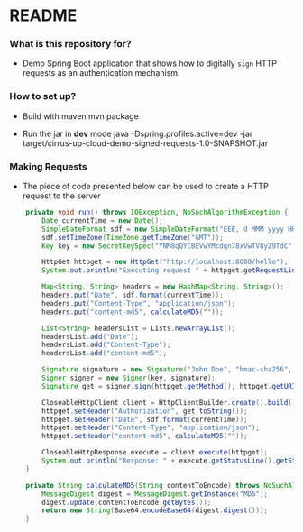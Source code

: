 # README #

### What is this repository for? ###

* Demo Spring Boot application that shows how to digitally `sign` HTTP requests as an authentication mechanism.

### How to set up? ###

* Build with maven
mvn package

* Run the jar in **dev** mode
java  -Dspring.profiles.active=dev  -jar target/cirrus-up-cloud-demo-signed-requests-1.0-SNAPSHOT.jar


### Making Requests ###
* The piece of code presented below can be used to create a HTTP request to the server

```java
    private void run() throws IOException, NoSuchAlgorithmException {
        Date currentTime = new Date();
        SimpleDateFormat sdf = new SimpleDateFormat("EEE, d MMM yyyy HH:mm:ss z");
        sdf.setTimeZone(TimeZone.getTimeZone("GMT"));
        Key key = new SecretKeySpec("YNM8qQYCBEVwYMcdqn78xVwTV8yZ9TdC".getBytes(), "hmac-sha256");

        HttpGet httpget = new HttpGet("http://localhost:8080/hello");
        System.out.println("Executing request " + httpget.getRequestLine());

        Map<String, String> headers = new HashMap<String, String>();
        headers.put("Date", sdf.format(currentTime));
        headers.put("Content-Type", "application/json");
        headers.put("content-md5", calculateMD5(""));

        List<String> headersList = Lists.newArrayList();
        headersList.add("Date");
        headersList.add("Content-Type");
        headersList.add("content-md5");

        Signature signature = new Signature("John Doe", "hmac-sha256", null, headersList);
        Signer signer = new Signer(key, signature);
        Signature get = signer.sign(httpget.getMethod(), httpget.getURI().toString(), headers);

        CloseableHttpClient client = HttpClientBuilder.create().build();
        httpget.setHeader("Authorization", get.toString());
        httpget.setHeader("Date", sdf.format(currentTime));
        httpget.setHeader("Content-Type", "application/json");
        httpget.setHeader("content-md5", calculateMD5(""));

        CloseableHttpResponse execute = client.execute(httpget);
        System.out.println("Response: " + execute.getStatusLine().getStatusCode() + " Content: " + EntityUtils.toString(execute.getEntity()));
    }

    private String calculateMD5(String contentToEncode) throws NoSuchAlgorithmException {
        MessageDigest digest = MessageDigest.getInstance("MD5");
        digest.update(contentToEncode.getBytes());
        return new String(Base64.encodeBase64(digest.digest()));
    }
```